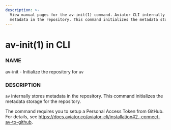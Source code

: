 ```yaml
---
description: >-
  View manual pages for the av-init(1) command. Aviator CLI internally stores
  metadata in the repository. This command initializes the metadata storage.
---
```


# av-init(1) in CLI

### NAME

av-init - Initialize the repository for `av`

### DESCRIPTION

`av` internally stores metadata in the repository. This command initializes the metadata storage for the repository.

The command requires you to setup a Personal Access Token from GitHub. For details, see https://docs.aviator.co/aviator-cli/installation#2.-connect-av-to-github.
